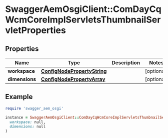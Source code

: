 # SwaggerAemOsgiClient::ComDayCqWcmCoreImplServletsThumbnailServletProperties

## Properties

| Name | Type | Description | Notes |
| ---- | ---- | ----------- | ----- |
| **workspace** | [**ConfigNodePropertyString**](ConfigNodePropertyString.md) |  | [optional] |
| **dimensions** | [**ConfigNodePropertyArray**](ConfigNodePropertyArray.md) |  | [optional] |

## Example

```ruby
require 'swagger_aem_osgi'

instance = SwaggerAemOsgiClient::ComDayCqWcmCoreImplServletsThumbnailServletProperties.new(
  workspace: null,
  dimensions: null
)
```

